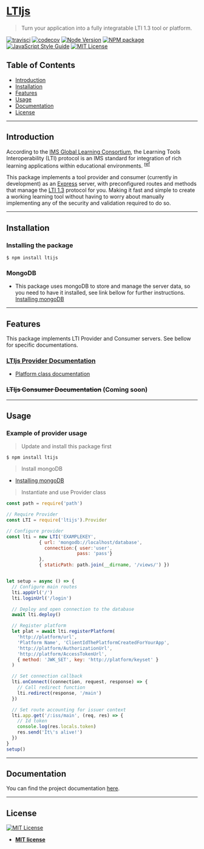 # [LTIjs](https://cvmcosta.github.io/ltijs) 

> Turn your application into a fully integratable LTI 1.3 tool or platform.


[![travisci](https://img.shields.io/travis/cvmcosta/ltijs.svg)](https://travis-ci.org/Cvmcosta/ltijs)
[![codecov](https://codecov.io/gh/Cvmcosta/ltijs/branch/master/graph/badge.svg)](https://codecov.io/gh/Cvmcosta/ltijs)
[![Node Version](https://img.shields.io/node/v/ltijs.svg)](https://www.npmjs.com/package/ltijs)
[![NPM package](https://img.shields.io/npm/v/ltijs.svg)](https://www.npmjs.com/package/ltijs)
[![JavaScript Style Guide](https://img.shields.io/badge/code_style-standard-brightgreen.svg)](https://standardjs.com)
[![MIT License](https://img.shields.io/github/license/Cvmcosta/ltijs.svg)](LICENSE)


## Table of Contents

- [Introduction](#introduction)
- [Installation](#installation)
- [Features](#features)
- [Usage](#usage)
- [Documentation](#documentation)
- [License](#license)


---
## Introduction
According to the [IMS Global Learning Consortium](https://www.imsglobal.org/), the Learning Tools Interoperability (LTI) protocol is an IMS standard for integration of rich learning applications within educational environments. <sup>[ref](https://www.imsglobal.org/spec/lti/v1p3/)</sup>


This package implements a tool provider and consumer (currently in development) as an [Express](https://expressjs.com/) server, with preconfigured routes and methods that manage the [LTI 1.3](https://www.imsglobal.org/spec/lti/v1p3/) protocol for you. Making it fast and simple to create a working learning tool without having to worry about manually implementing any of the security and validation required to do so. 


---


## Installation

### Installing the package

```shell
$ npm install ltijs
```
### MongoDB
- This package uses mongoDB to store and manage the server data, so you need to have it installed, see link bellow for further instructions.
[Installing mongoDB](https://docs.mongodb.com/manual/administration/install-community/)

---

## Features

This package implements LTI Provider and Consumer servers. See bellow for specific documentations.

### [LTIjs Provider Documentation](https://cvmcosta.github.io/ltijs/#/provider) 
   - [Platform class documentation](https://cvmcosta.github.io/ltijs/#/platform)
### ~~LTIjs Consumer Documentation~~ (Coming soon)

---

## Usage

### Example of provider usage

> Update and install this package first

```shell
$ npm install ltijs
```

> Install mongoDB

 - [Installing mongoDB](https://docs.mongodb.com/manual/administration/install-community/)


> Instantiate and use Provider class



```javascript
const path = require('path')

// Require Provider 
const LTI = require('ltijs').Provider

// Configure provider
const lti = new LTI('EXAMPLEKEY', 
            { url: 'mongodb://localhost/database', 
              connection:{ user:'user',
                          pass: 'pass'} 
            }, 
            { staticPath: path.join(__dirname, '/views/') })


let setup = async () => {
  // Configure main routes
  lti.appUrl('/')
  lti.loginUrl('/login')

  // Deploy and open connection to the database
  await lti.deploy()

  // Register platform
  let plat = await lti.registerPlatform(
    'http://platform/url', 
    'Platform Name', 'ClientIdThePlatformCreatedForYourApp', 
    'http://platform/AuthorizationUrl', 
    'http://platform/AccessTokenUrl', 
    { method: 'JWK_SET', key: 'http://platform/keyset' }
  )

  // Set connection callback
  lti.onConnect((connection, request, response) => {
    // Call redirect function
    lti.redirect(response, '/main')
  })

  // Set route accounting for issuer context
  lti.app.get('/:iss/main', (req, res) => {
    // Id token
    console.log(res.locals.token)
    res.send('It\'s alive!')
  })
}
setup()
```

---

## Documentation
You can find the project documentation [here](https://cvmcosta.github.io/ltijs).

---

## License

[![MIT License](https://img.shields.io/github/license/Cvmcosta/ltijs.svg)](LICENSE)

- **[MIT license](http://opensource.org/licenses/mit-license.php)**
